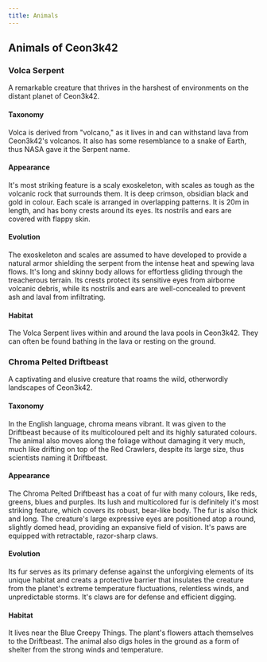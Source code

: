 ```yaml
---
title: Animals
---
```


<h2>Animals of Ceon3k42</h2>
<h3>Volca Serpent</h3>
<p>A remarkable creature that thrives in the harshest of environments on the distant planet of Ceon3k42. 

<h4>Taxonomy</h4>
<p>Volca is derived from "volcano," as it lives in and can withstand lava from Ceon3k42's volcanos. It also has some resemblance to a snake of Earth, thus NASA gave it the Serpent name.</p>

<h4>Appearance</h4>
<p>It's most striking feature is a scaly exoskeleton, with scales as tough as the volcanic rock that surrounds them. It is deep crimson, obsidian black and gold in colour. Each scale is arranged in overlapping patterns. It is 20m in length, and has bony crests around its eyes. Its nostrils and ears are covered with flappy skin.</p>

<h4>Evolution</h4>
<p>The exoskeleton and scales are assumed to have developed to provide a natural armor shielding the serpent from the intense heat and spewing lava flows. It's long and skinny body allows for effortless gliding through the treacherous terrain. Its crests protect its sensitive eyes from airborne volcanic debris, while its nostrils and ears are well-concealed to prevent ash and laval from infiltrating.</p>

<h4>Habitat</h4>
<p>The Volca Serpent lives within and around the lava pools in Ceon3k42. They can often be found bathing in the lava or resting on the ground.</p>

<h3>Chroma Pelted Driftbeast</h3>
<p>A captivating and elusive creature that roams the wild, otherwordly landscapes of Ceon3k42. </p>

<h4>Taxonomy</h4>
<p>In the English language, chroma means vibrant. It was given to the Driftbeast because of its multicoloured pelt and its highly saturated colours. The animal also moves along the foliage without damaging it very much, much like drifting on top of the Red Crawlers, despite its large size, thus scientists naming it Driftbeast.</p>

<h4>Appearance</h4>
<p>The Chroma Pelted Driftbeast has a coat of fur with many colours, like reds, greens, blues and purples. Its lush and multicolored fur is definitely it's most striking feature, which covers its robust, bear-like body. The fur is also thick and long. The creature's large expressive eyes are positioned atop a round, slightly domed head, providing an expansive field of vision. It's paws are equipped with retractable, razor-sharp claws.</p>

<h4>Evolution</h4>
<p>Its fur serves as its primary defense against the unforgiving elements of its unique habitat and creats a protective barrier that insulates the creature from the planet's extreme temperature fluctuations, relentless winds, and unpredictable storms. It's claws are for defense and efficient digging.</p>

<h4>Habitat</h4>
<p>It lives near the Blue Creepy Things. The plant's flowers attach themselves to the Driftbeast. The animal also digs holes in the ground as a form of shelter from the strong winds and temperature.</p>